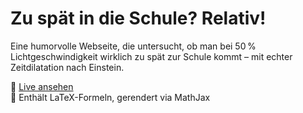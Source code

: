 # Zu spät in die Schule? Relativ!

Eine humorvolle Webseite, die untersucht, ob man bei 50 % Lichtgeschwindigkeit wirklich zu spät zur Schule kommt – mit echter Zeitdilatation nach Einstein.

📄 [Live ansehen](https://dein-link-zur-seite.com)  
📐 Enthält LaTeX-Formeln, gerendert via MathJax
